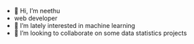 - 👋 Hi, I’m neethu 
-  web developer 
- 👀 I’m lately interested  in machine learning 
- 💞️ I’m looking to collaborate on some data statistics projects 

